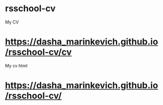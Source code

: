 # rsschool-cv
My CV
# https://dasha_marinkevich.github.io/rsschool-cv/cv
My cv html
# https://dasha_marinkevich.github.io/rsschool-cv/
